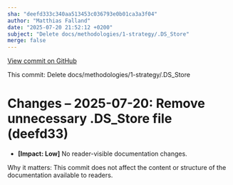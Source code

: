 ```yaml
---
sha: "deefd333c340aa513453c036793e0b01ca3a3f04"
author: "Matthias Falland"
date: "2025-07-20 21:52:12 +0200"
subject: "Delete docs/methodologies/1-strategy/.DS_Store"
merge: false
---
```


[View commit on GitHub](https://github.com/TheTrustedAdvisor/FabricAdoptionFramework/commit/deefd333c340aa513453c036793e0b01ca3a3f04)

This commit: Delete docs/methodologies/1-strategy/.DS_Store

# Changes – 2025-07-20: Remove unnecessary .DS_Store file (deefd33)

- **[Impact: Low]** No reader-visible documentation changes.  
   
Why it matters: This commit does not affect the content or structure of the documentation available to readers.
